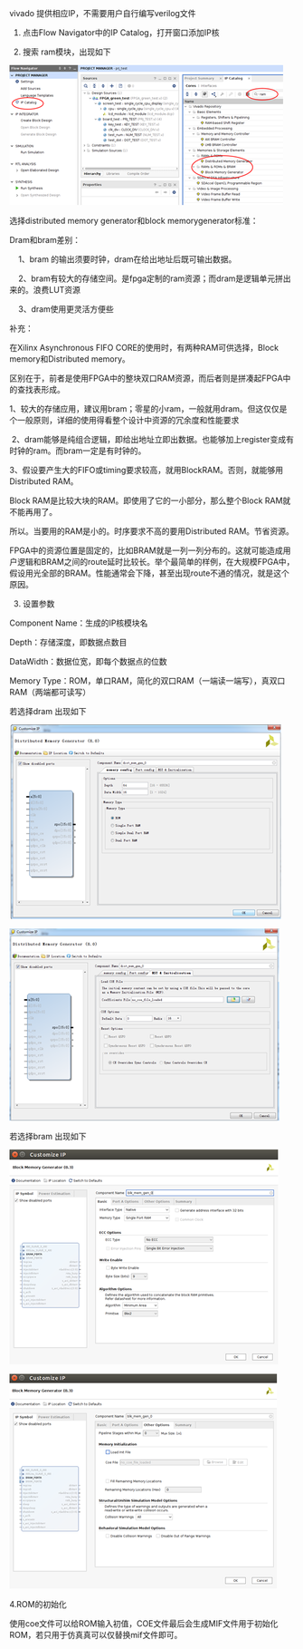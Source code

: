 vivado 提供相应IP，不需要用户自行编写verilog文件

1. 点击Flow Navigator中的IP Catalog，打开窗口添加IP核

2. 搜索 ram模块，出现如下

![](/assets/ram1)









选择distributed memory generator和block memorygenerator标准：

Dram和bram差别：

    1、bram 的输出须要时钟，dram在给出地址后既可输出数据。

    2、bram有较大的存储空间。是fpga定制的ram资源；而dram是逻辑单元拼出来的。浪费LUT资源

    3、dram使用更灵活方便些

补充：

在Xilinx Asynchronous FIFO CORE的使用时，有两种RAM可供选择，Block memory和Distributed memory。

区别在于，前者是使用FPGA中的整块双口RAM资源，而后者则是拼凑起FPGA中的查找表形成。

1、较大的存储应用，建议用bram；零星的小ram，一般就用dram。但这仅仅是个一般原则，详细的使用得看整个设计中资源的冗余度和性能要求

 2、dram能够是纯组合逻辑，即给出地址立即出数据。也能够加上register变成有时钟的ram。而bram一定是有时钟的。

 3、假设要产生大的FIFO或timing要求较高，就用BlockRAM。否则，就能够用Distributed RAM。

Block RAM是比较大块的RAM。即使用了它的一小部分，那么整个Block RAM就不能再用了。

所以。当要用的RAM是小的。时序要求不高的要用Distributed RAM。节省资源。

FPGA中的资源位置是固定的，比如BRAM就是一列一列分布的。这就可能造成用户逻辑和BRAM之间的route延时比较长。举个最简单的样例，在大规模FPGA中，假设用光全部的BRAM。性能通常会下降，甚至出现route不通的情况，就是这个原因。







3. 设置参数

Component Name：生成的IP核模块名

Depth：存储深度，即数据点数目

DataWidth：数据位宽，即每个数据点的位数

Memory Type：ROM，单口RAM，简化的双口RAM（一端读一端写），真双口RAM（两端都可读写）



若选择dram 出现如下

![](/assets/ram2)

![](/assets/ram3)





若选择bram 出现如下

![](/assets/ram4)

![](/assets/ram5)





4.ROM的初始化

使用coe文件可以给ROM输入初值，COE文件最后会生成MIF文件用于初始化ROM，若只用于仿真真可以仅替换mif文件即可。


